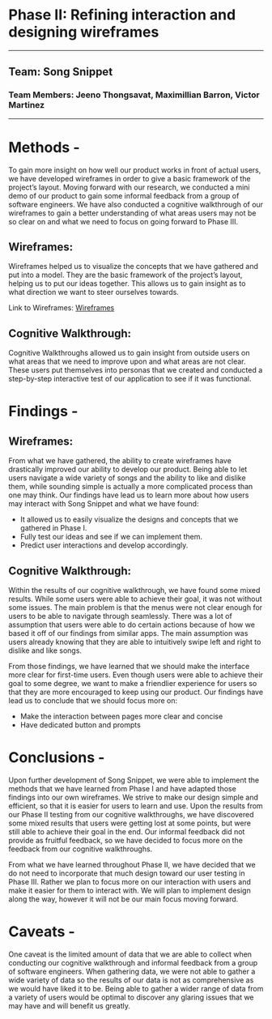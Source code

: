 # Phase II: Refining interaction and designing wireframes
---
## Team: Song Snippet
### Team Members: Jeeno Thongsavat, Maximillian Barron, Victor Martinez
---
# Methods -

To gain more insight on how well our product works in front of actual users, we have developed wireframes in order to give a basic framework of the project’s layout. Moving forward with our research, we conducted a mini demo of our product to gain some informal feedback from a group of software engineers. We have also conducted a cognitive walkthrough of our wireframes to gain a better understanding of what areas users may not be so clear on and what we need to focus on going forward to Phase III. 

## Wireframes: 

Wireframes helped us to visualize the concepts that we have gathered and put into a model. They are the basic framework of the project’s layout, helping us to put our ideas together. This allows us to gain insight as to what direction we want to steer ourselves towards. 

Link to Wireframes: [Wireframes](../wireframes/README.md)

## Cognitive Walkthrough:

Cognitive Walkthroughs allowed us to gain insight from outside users on what areas that we need to improve upon and what areas are not clear. These users put themselves into personas that we created and conducted a step-by-step interactive test of our application to see if it was functional. 


# Findings -

## Wireframes: 

From what we have gathered, the ability to create wireframes have drastically improved our ability to develop our product. Being able to let users navigate a wide variety of songs and the ability to like and dislike them, while sounding simple is actually a more complicated process than one may think. Our findings have lead us to learn more about how users may interact with Song Snippet and what we have found:

* It allowed us to easily visualize the designs and concepts that we gathered in Phase I.
* Fully test our ideas and see if we can implement them. 
* Predict user interactions and develop accordingly. 

## Cognitive Walkthrough: 

Within the results of our cognitive walkthrough, we have found some mixed results. While some users were able to achieve their goal, it was not without some issues. The main problem is that the menus were not clear enough for users to be able to navigate through seamlessly. There was a lot of assumption that users were able to do certain actions because of how we based it off of our findings from similar apps. The main assumption was users already knowing that they are able to intuitively swipe left and right to dislike and like songs. 

From those findings, we have learned that we should make the interface more clear for first-time users. Even though users were able to achieve their goal to some degree, we want to make a friendlier experience for users so that they are more encouraged to keep using our product. Our findings have lead us to conclude that we should focus more on:

* Make the interaction between pages more clear and concise
* Have dedicated button and prompts


# Conclusions -

Upon further development of Song Snippet, we were able to implement the methods that we have learned from Phase I and have adapted those findings into our own wireframes. We strive to make our design simple and efficient, so that it is easier for users to learn and use. Upon the results from our Phase II testing from our cognitive walkthroughs, we have discovered some mixed results that users were getting lost at some points, but were still able to achieve their goal in the end. Our informal feedback did not provide as fruitful feedback, so we have decided to focus more on the feedback from our cognitive walkthroughs.

From what we have learned throughout Phase II, we have decided that we do not need to incorporate that much design toward our user testing in Phase III. Rather we plan to focus more on our interaction with users and make it easier for them to interact with. We will plan to implement design along the way, however it will not be our main focus moving forward. 


# Caveats -

One caveat is the limited amount of data that we are able to collect when conducting our cognitive walkthrough and informal feedback from a group of software engineers. When gathering data, we were not able to gather a wide variety of data so the results of our data is not as comprehensive as we would have liked it to be. Being able to gather a wider range of data from a variety of users would be optimal to discover any glaring issues that we may have and will benefit us greatly.
